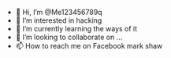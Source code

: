 - 👋 Hi, I’m @Me123456789q
- 👀 I’m interested in hacking 
- 🌱 I’m currently learning the ways of it
- 💞️ I’m looking to collaborate on ...
- 📫 How to reach me on Facebook mark shaw

<!---
Me123456789q/Me123456789q is a ✨ special ✨ repository because its `README.md` (this file) appears on your GitHub profile.
You can click the Preview link to take a look at your changes.
--->
